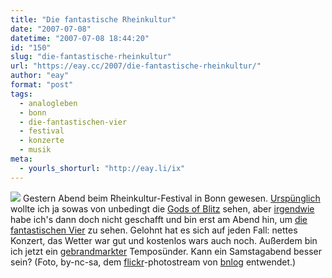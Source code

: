 ```yaml
---
title: "Die fantastische Rheinkultur"
date: "2007-07-08"
datetime: "2007-07-08 18:44:20"
id: "150"
slug: "die-fantastische-rheinkultur"
url: "https://eay.cc/2007/die-fantastische-rheinkultur/"
author: "eay"
format: "post"
tags:
  - analogleben
  - bonn
  - die-fantastischen-vier
  - festival
  - konzerte
  - musik
meta:
  - yourls_shorturl: "http://eay.li/ix"
---
```


![](/uploads/2007/rheinkultur.jpg) Gestern Abend beim Rheinkultur-Festival in Bonn gewesen. [Urspünglich](http://twitter.com/Eay/statuses/138693552) wollte ich ja sowas von unbedingt die [Gods of Blitz](//eay.cc/2007/goetter-gegen-steaks/) sehen, aber [irgendwie](http://twitter.com/Eay/statuses/138149382) habe ich's dann doch nicht geschafft und bin erst am Abend hin, um [die fantastischen Vier](//eay.cc/2007/ein-fantastisches-album/) zu sehen. Gelohnt hat es sich auf jeden Fall: nettes Konzert, das Wetter war gut und kostenlos wars auch noch. Außerdem bin ich jetzt ein [gebrandmarkter](http://twitter.com/Eay/statuses/139297552) Temposünder. Kann ein Samstagabend besser sein? (Foto, by-nc-sa, dem [flickr](http://www.flickr.com/photos/bnlog/753935502/)\-photostream von [bnlog](http://www.bnlog.de/) entwendet.)
